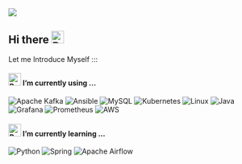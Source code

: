

<img src="https://capsule-render.vercel.app/api?type=cylinder&color=gradient&customColorList=1&height=120&section=header&text=WelCome&desc=to%20Young%20Eun%20Hub&fontSize=40&descSize=20&descAlignY=75&animation=fadeIn" />

## Hi there  <img src="https://raw.githubusercontent.com/Tarikul-Islam-Anik/Animated-Fluent-Emojis/master/Emojis/Activities/Party%20Popper.png" alt="Party Popper" width="25" height="25" />

Let me Introduce Myself :::


 #### <img src="https://raw.githubusercontent.com/Tarikul-Islam-Anik/Animated-Fluent-Emojis/master/Emojis/Hand%20gestures/Backhand%20Index%20Pointing%20Down%20Medium-Light%20Skin%20Tone.png" alt="Backhand Index Pointing Down Medium-Light Skin Tone" width="25" height="25" /> I’m currently using ...

  ![Apache Kafka](https://img.shields.io/badge/Apache%20Kafka-000?style=for-the-badge&logo=apachekafka)
  ![Ansible](https://img.shields.io/badge/ansible-%231A1918.svg?style=for-the-badge&logo=ansible&logoColor=white)
  ![MySQL](https://img.shields.io/badge/mysql-%2300f.svg?style=for-the-badge&logo=mysql&logoColor=white)
  ![Kubernetes](https://img.shields.io/badge/kubernetes-%23326ce5.svg?style=for-the-badge&logo=kubernetes&logoColor=white)
  ![Linux](https://img.shields.io/badge/Linux-FCC624?style=for-the-badge&logo=linux&logoColor=black) 
  ![Java](https://img.shields.io/badge/java-%23ED8B00.svg?style=for-the-badge&logo=openjdk&logoColor=white)
  ![Grafana](https://img.shields.io/badge/grafana-%23F46800.svg?style=for-the-badge&logo=grafana&logoColor=white)
  ![Prometheus](https://img.shields.io/badge/Prometheus-E6522C?style=for-the-badge&logo=Prometheus&logoColor=white)
  ![AWS](https://img.shields.io/badge/AWS-%23FF9900.svg?style=for-the-badge&logo=amazon-aws&logoColor=white)


 #### <img src="https://raw.githubusercontent.com/Tarikul-Islam-Anik/Animated-Fluent-Emojis/master/Emojis/Hand%20gestures/Backhand%20Index%20Pointing%20Down%20Medium-Light%20Skin%20Tone.png" alt="Backhand Index Pointing Down Medium-Light Skin Tone" width="25" height="25" /> I’m currently learning ...
 ![Python](https://img.shields.io/badge/python-3670A0?style=for-the-badge&logo=python&logoColor=ffdd54)
 ![Spring](https://img.shields.io/badge/spring-%236DB33F.svg?style=for-the-badge&logo=spring&logoColor=white)
 ![Apache Airflow](https://img.shields.io/badge/Apache%20Airflow-017CEE?style=for-the-badge&logo=Apache%20Airflow&logoColor=white)
